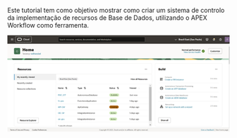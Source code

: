 Este tutorial tem como objetivo mostrar como criar um sistema de controlo da implementação de recursos de Base de Dados, utilizando o APEX Workflow como ferramenta.

<img src="images/Picture1.png" alt="Logo da Minha Empresa">


